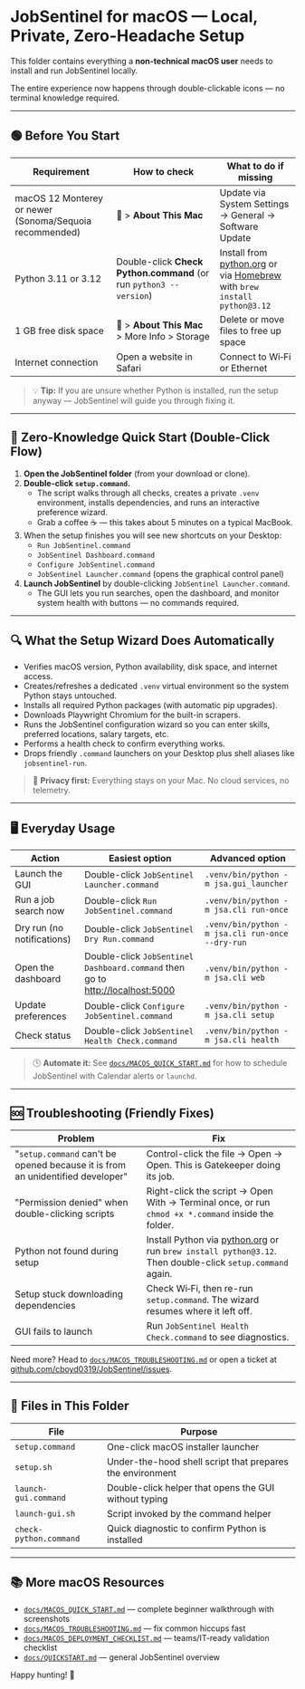 # JobSentinel for macOS — Local, Private, Zero-Headache Setup

This folder contains everything a **non-technical macOS user** needs to install and run JobSentinel locally.

The entire experience now happens through double-clickable icons — no terminal knowledge required.

---

## 🟢 Before You Start

| Requirement | How to check | What to do if missing |
|-------------|--------------|-----------------------|
| macOS 12 Monterey or newer (Sonoma/Sequoia recommended) |  > **About This Mac** | Update via System Settings → General → Software Update |
| Python 3.11 or 3.12 | Double-click **Check Python.command** (or run `python3 --version`) | Install from [python.org](https://www.python.org/downloads/) or via [Homebrew](https://brew.sh) with `brew install python@3.12` |
| 1 GB free disk space |  > **About This Mac** > More Info > Storage | Delete or move files to free up space |
| Internet connection | Open a website in Safari | Connect to Wi‑Fi or Ethernet |

> 💡 **Tip:** If you are unsure whether Python is installed, run the setup anyway — JobSentinel will guide you through fixing it.

---

## 🚀 Zero-Knowledge Quick Start (Double-Click Flow)

1. **Open the JobSentinel folder** (from your download or clone).
2. **Double-click `setup.command`.**
   - The script walks through all checks, creates a private `.venv` environment, installs dependencies, and runs an interactive preference wizard.
   - Grab a coffee ☕ — this takes about 5 minutes on a typical MacBook.
3. When the setup finishes you will see new shortcuts on your Desktop:
   - `Run JobSentinel.command`
   - `JobSentinel Dashboard.command`
   - `Configure JobSentinel.command`
   - `JobSentinel Launcher.command` (opens the graphical control panel)
4. **Launch JobSentinel** by double-clicking `JobSentinel Launcher.command`.
   - The GUI lets you run searches, open the dashboard, and monitor system health with buttons — no commands required.

---

## 🔍 What the Setup Wizard Does Automatically

- Verifies macOS version, Python availability, disk space, and internet access.
- Creates/refreshes a dedicated `.venv` virtual environment so the system Python stays untouched.
- Installs all required Python packages (with automatic pip upgrades).
- Downloads Playwright Chromium for the built-in scrapers.
- Runs the JobSentinel configuration wizard so you can enter skills, preferred locations, salary targets, etc.
- Performs a health check to confirm everything works.
- Drops friendly `.command` launchers on your Desktop plus shell aliases like `jobsentinel-run`.

> 🔐 **Privacy first:** Everything stays on your Mac. No cloud services, no telemetry.

---

## 🖥 Everyday Usage

| Action | Easiest option | Advanced option |
|--------|----------------|-----------------|
| Launch the GUI | Double-click `JobSentinel Launcher.command` | `.venv/bin/python -m jsa.gui_launcher` |
| Run a job search now | Double-click `Run JobSentinel.command` | `.venv/bin/python -m jsa.cli run-once` |
| Dry run (no notifications) | Double-click `JobSentinel Dry Run.command` | `.venv/bin/python -m jsa.cli run-once --dry-run` |
| Open the dashboard | Double-click `JobSentinel Dashboard.command` then go to <http://localhost:5000> | `.venv/bin/python -m jsa.cli web` |
| Update preferences | Double-click `Configure JobSentinel.command` | `.venv/bin/python -m jsa.cli setup` |
| Check status | Double-click `JobSentinel Health Check.command` | `.venv/bin/python -m jsa.cli health` |

> 🕒 **Automate it:** See [`docs/MACOS_QUICK_START.md`](../../../docs/MACOS_QUICK_START.md) for how to schedule JobSentinel with Calendar alerts or `launchd`.

---

## 🆘 Troubleshooting (Friendly Fixes)

| Problem | Fix |
|---------|-----|
| "`setup.command` can't be opened because it is from an unidentified developer" | Control-click the file → Open → Open. This is Gatekeeper doing its job. |
| "Permission denied" when double-clicking scripts | Right-click the script → Open With → Terminal once, or run `chmod +x *.command` inside the folder. |
| Python not found during setup | Install Python via [python.org](https://www.python.org/downloads/) or run `brew install python@3.12`. Then double-click `setup.command` again. |
| Setup stuck downloading dependencies | Check Wi‑Fi, then re-run `setup.command`. The wizard resumes where it left off. |
| GUI fails to launch | Run `JobSentinel Health Check.command` to see diagnostics. |

Need more? Head to [`docs/MACOS_TROUBLESHOOTING.md`](../../../docs/MACOS_TROUBLESHOOTING.md) or open a ticket at [github.com/cboyd0319/JobSentinel/issues](https://github.com/cboyd0319/JobSentinel/issues).

---

## 📂 Files in This Folder

| File | Purpose |
|------|---------|
| `setup.command` | One-click macOS installer launcher |
| `setup.sh` | Under-the-hood shell script that prepares the environment |
| `launch-gui.command` | Double-click helper that opens the GUI without typing |
| `launch-gui.sh` | Script invoked by the command helper |
| `check-python.command` | Quick diagnostic to confirm Python is installed |

---

## 📚 More macOS Resources

- [`docs/MACOS_QUICK_START.md`](../../../docs/MACOS_QUICK_START.md) — complete beginner walkthrough with screenshots
- [`docs/MACOS_TROUBLESHOOTING.md`](../../../docs/MACOS_TROUBLESHOOTING.md) — fix common hiccups fast
- [`docs/MACOS_DEPLOYMENT_CHECKLIST.md`](../../../docs/MACOS_DEPLOYMENT_CHECKLIST.md) — teams/IT-ready validation checklist
- [`docs/QUICKSTART.md`](../../../docs/QUICKSTART.md) — general JobSentinel overview

Happy hunting! 🎯
